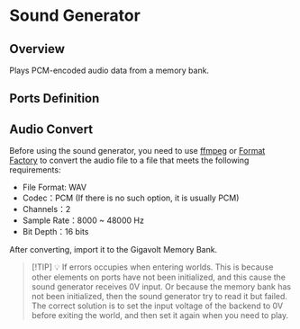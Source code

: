 <script setup lang="ts">
import ElectricConnection from "../../../components/ElectricElement/ElectricConnection";
import ElectricConnectorType from "../../../components/ElectricElement/ElectricConnectorType";
import ElectricConnectorDirection from "../../../components/ElectricElement/ElectricConnectorDirection";
import ElectricConnectionDisplayMode from "../../../components/ElectricElement/ElectricConnectionDisplayMode";
import IOPort from "../../../components/ElectricElement/IOPort";
import ElectricElement from "../../../components/ElectricElement/ElectricElement.vue";

let connections = [
    new ElectricConnection(ElectricConnectorDirection.Top, ElectricConnectorType.Input, ElectricConnectionDisplayMode.Hide, [
        new IOPort(1, 32, "Playback Start Index", "Set the playback starting from the nth 16-bit data. This setting only takes effect when reading the audio data.  \nFor example, if the Left Input is 44100 V, and you set this port to 88200 V, the playback will starts from 88200/2/44100 = 1 second."),
    ]),
    new ElectricConnection(ElectricConnectorDirection.Right, ElectricConnectorType.Input, ElectricConnectionDisplayMode.Hide, [
        new IOPort(1, 32, "Playback Length", "Set how much 16-bit data to play, only takes effect when reading the audio data.")
    ]),
        new ElectricConnection(ElectricConnectorDirection.Bottom, ElectricConnectorType.Input, ElectricConnectionDisplayMode.Hide, [
        new IOPort(1, 32, "Start / Volume", "When the input voltage raises from 0 V, the playback starts. If the input voltage drop to 0 V, the playback stops. When playing, the higher the voltage , the louder the volume.  \nWhen the voltage of this port is 0 V, if the voltages of other inputs change, this element will try to read audio data from specified memory bank again. But when the voltage of this port is not 0 V, nothing will happen.")
    ]),
    new ElectricConnection(ElectricConnectorDirection.Left, ElectricConnectorType.Input, ElectricConnectionDisplayMode.Hide, [
        new IOPort(1, 32, "Sample Rate", "Set the sample rate of playback, in Hz. This setting only takes effect when reading the audio data.  \nRange: 8000 \~ 48000 (In hexadecimal: 1F40 \~ BB80)")
    ]),
        new ElectricConnection(ElectricConnectorDirection.In, ElectricConnectorType.Input, ElectricConnectionDisplayMode.Hide, [
        new IOPort(1, 32, "Memory Bank ID", "Set the ID of a memory bank that the audio data read from. This setting only takes effect when reading the audio data."),
    ])
];
</script>

# Sound Generator <Badge text="v1.0" type="info"/>

## Overview

Plays PCM-encoded audio data from a memory bank.

## Ports Definition

<ElectricElement imgAltPrefix="GV Sound Generator" :connections="connections" imgSrc="/images/base/shift/GVSoundGeneratorBlock.webp"/>

## Audio Convert

Before using the sound generator, you need to use [ffmpeg](https://ffmpeg.org/) or [Format Factory](http://www.pcgeshi.com/index.html) to convert the audio file to a file that meets the following requirements:

* File Format: WAV
* Codec：PCM (If there is no such option, it is usually PCM)
* Channels：2
* Sample Rate：8000 \~ 48000 Hz
* Bit Depth：16 bits

After converting, import it to the Gigavolt Memory Bank.

> [!TIP] 💡 If errors occupies when entering worlds.
> This is because other elements on ports have not been initialized, and this cause the sound generator receives 0V input. Or because the memory bank has not been initialized, then the sound generator try to read it but failed.  
> The correct solution is to set the input voltage of the backend to 0V before exiting the world, and then set it again when you need to play.